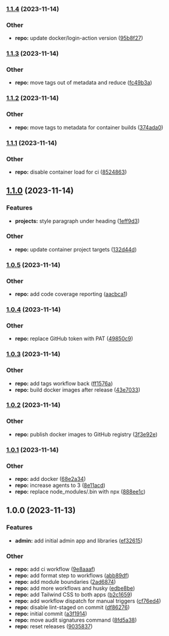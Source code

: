 ### [1.1.4](https://github.com/jasonruesch/jasonruesch/compare/v1.1.3...v1.1.4) (2023-11-14)


### Other

* **repo:** update docker/login-action version ([95b8f27](https://github.com/jasonruesch/jasonruesch/commit/95b8f279d324069ea17640c2f8ec1e070a42588a))

### [1.1.3](https://github.com/jasonruesch/jasonruesch/compare/v1.1.2...v1.1.3) (2023-11-14)


### Other

* **repo:** move tags out of metadata and reduce ([fc49b3a](https://github.com/jasonruesch/jasonruesch/commit/fc49b3a32a4ce5ce086a9fde4f84e1e9dae6cd1f))

### [1.1.2](https://github.com/jasonruesch/jasonruesch/compare/v1.1.1...v1.1.2) (2023-11-14)


### Other

* **repo:** move tags to metadata for container builds ([374ada0](https://github.com/jasonruesch/jasonruesch/commit/374ada00a7bb7de3e7bea2bd22e62ad1967534cb))

### [1.1.1](https://github.com/jasonruesch/jasonruesch/compare/v1.1.0...v1.1.1) (2023-11-14)


### Other

* **repo:** disable container load for ci ([8524863](https://github.com/jasonruesch/jasonruesch/commit/8524863fbee81d2828fd94bcc404050c022d3237))

## [1.1.0](https://github.com/jasonruesch/jasonruesch/compare/v1.0.5...v1.1.0) (2023-11-14)


### Features

* **projects:** style paragraph under heading ([1eff9d3](https://github.com/jasonruesch/jasonruesch/commit/1eff9d341005dbf614db4db11edb612f358779fc))


### Other

* **repo:** update container project targets ([132d44d](https://github.com/jasonruesch/jasonruesch/commit/132d44d98594e981c9443186cedf2b6df89b7672))

### [1.0.5](https://github.com/jasonruesch/jasonruesch/compare/v1.0.4...v1.0.5) (2023-11-14)


### Other

* **repo:** add code coverage reporting ([aacbca1](https://github.com/jasonruesch/jasonruesch/commit/aacbca1d2429ab30ff4cd1f12f982f445f782e15))

### [1.0.4](https://github.com/jasonruesch/jasonruesch/compare/v1.0.3...v1.0.4) (2023-11-14)


### Other

* **repo:** replace GitHub token with PAT ([49850c9](https://github.com/jasonruesch/jasonruesch/commit/49850c96c66ca99b07d919a1073a9a261f914022))

### [1.0.3](https://github.com/jasonruesch/jasonruesch/compare/v1.0.2...v1.0.3) (2023-11-14)


### Other

* **repo:** add tags workflow back ([ff1576a](https://github.com/jasonruesch/jasonruesch/commit/ff1576ae382a6e937a785fbccfbca688ec9ed40a))
* **repo:** build docker images after release ([43e7033](https://github.com/jasonruesch/jasonruesch/commit/43e70331cd363268191a9bdf9e1e62c67811d4a0))

### [1.0.2](https://github.com/jasonruesch/jasonruesch/compare/v1.0.1...v1.0.2) (2023-11-14)


### Other

* **repo:** publish docker images to GitHub registry ([3f3e92e](https://github.com/jasonruesch/jasonruesch/commit/3f3e92ec161975000f90f07086967c9d9f96d816))

### [1.0.1](https://github.com/jasonruesch/jasonruesch/compare/v1.0.0...v1.0.1) (2023-11-14)


### Other

* **repo:** add docker ([68e2a34](https://github.com/jasonruesch/jasonruesch/commit/68e2a34b6d5496c3264d336970afc28c33b78953))
* **repo:** increase agents to 3 ([8e11acd](https://github.com/jasonruesch/jasonruesch/commit/8e11acdc9a6eea238154ecb5109e7a2576429868))
* **repo:** replace node_modules/.bin with npx ([888ee1c](https://github.com/jasonruesch/jasonruesch/commit/888ee1c7e6ffa9985b9d04304a489bcf7a9c7f0b))

## 1.0.0 (2023-11-13)


### Features

* **admin:** add initial admin app and libraries ([ef32615](https://github.com/jasonruesch/jasonruesch/commit/ef32615fe7fc1f3931a73ec81a619cc41eba4b76))


### Other

* **repo:** add ci workflow ([9e8aaaf](https://github.com/jasonruesch/jasonruesch/commit/9e8aaafca465a293a45a38713e165a9981b2cc03))
* **repo:** add format step to workflows ([abb89df](https://github.com/jasonruesch/jasonruesch/commit/abb89df7d4cab7c3587be02eb8b1a0c29e422d4d))
* **repo:** add module boundaries ([2ad6874](https://github.com/jasonruesch/jasonruesch/commit/2ad68748d1f9a1d867ffc0792c720033d93aaa70))
* **repo:** add more workflows and husky ([edbe8be](https://github.com/jasonruesch/jasonruesch/commit/edbe8be4e7d5f83381603a2434d8641774e32601))
* **repo:** add Tailwind CSS to both apps ([b2c1659](https://github.com/jasonruesch/jasonruesch/commit/b2c16590031d9b11990ace8917be880b783d3982))
* **repo:** add workflow dispatch for manual triggers ([cf76ed4](https://github.com/jasonruesch/jasonruesch/commit/cf76ed4902997c775c176116d85d878e575781e4))
* **repo:** disable lint-staged on commit ([df86276](https://github.com/jasonruesch/jasonruesch/commit/df8627655c997fe6d10787ee224f7a58644f8804))
* **repo:** initial commit ([a3f1914](https://github.com/jasonruesch/jasonruesch/commit/a3f1914b83e328895ce3e8e51024a3419ffe14bf))
* **repo:** move audit signatures command ([8fd5a38](https://github.com/jasonruesch/jasonruesch/commit/8fd5a38810e5c1d16c38a6aab117262e0115bdda))
* **repo:** reset releases ([9035837](https://github.com/jasonruesch/jasonruesch/commit/9035837673f153522e596d3d1a08809d04ebf88e))
